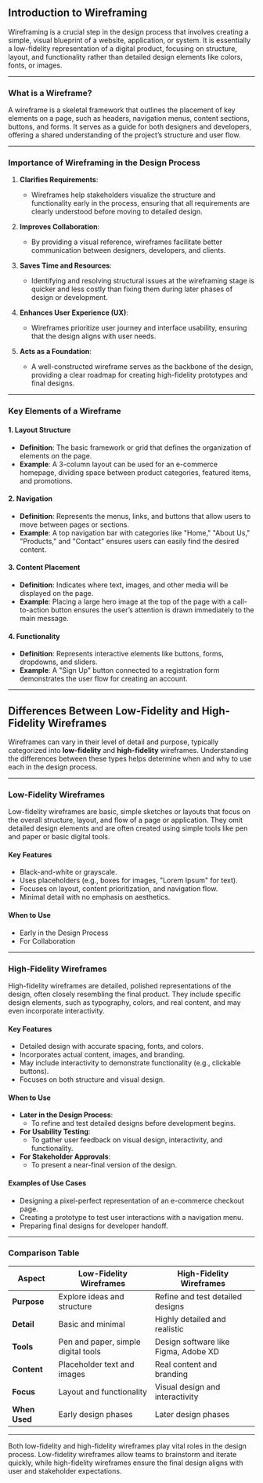 ## **Introduction to Wireframing**

Wireframing is a crucial step in the design process that involves creating a simple, visual blueprint of a website, application, or system. It is essentially a low-fidelity representation of a digital product, focusing on structure, layout, and functionality rather than detailed design elements like colors, fonts, or images.

---

### **What is a Wireframe?**

A wireframe is a skeletal framework that outlines the placement of key elements on a page, such as headers, navigation menus, content sections, buttons, and forms. It serves as a guide for both designers and developers, offering a shared understanding of the project’s structure and user flow.

---

### **Importance of Wireframing in the Design Process**

1. **Clarifies Requirements**:

   - Wireframes help stakeholders visualize the structure and functionality early in the process, ensuring that all requirements are clearly understood before moving to detailed design.

2. **Improves Collaboration**:

   - By providing a visual reference, wireframes facilitate better communication between designers, developers, and clients.

3. **Saves Time and Resources**:

   - Identifying and resolving structural issues at the wireframing stage is quicker and less costly than fixing them during later phases of design or development.

4. **Enhances User Experience (UX)**:

   - Wireframes prioritize user journey and interface usability, ensuring that the design aligns with user needs.

5. **Acts as a Foundation**:
   - A well-constructed wireframe serves as the backbone of the design, providing a clear roadmap for creating high-fidelity prototypes and final designs.

---

### **Key Elements of a Wireframe**

#### 1. **Layout Structure**

- **Definition**: The basic framework or grid that defines the organization of elements on the page.
- **Example**: A 3-column layout can be used for an e-commerce homepage, dividing space between product categories, featured items, and promotions.

#### 2. **Navigation**

- **Definition**: Represents the menus, links, and buttons that allow users to move between pages or sections.
- **Example**: A top navigation bar with categories like "Home," "About Us," "Products," and "Contact" ensures users can easily find the desired content.

#### 3. **Content Placement**

- **Definition**: Indicates where text, images, and other media will be displayed on the page.
- **Example**: Placing a large hero image at the top of the page with a call-to-action button ensures the user’s attention is drawn immediately to the main message.

#### 4. **Functionality**

- **Definition**: Represents interactive elements like buttons, forms, dropdowns, and sliders.
- **Example**: A "Sign Up" button connected to a registration form demonstrates the user flow for creating an account.

---

## **Differences Between Low-Fidelity and High-Fidelity Wireframes**

Wireframes can vary in their level of detail and purpose, typically categorized into **low-fidelity** and **high-fidelity** wireframes. Understanding the differences between these types helps determine when and why to use each in the design process.

---

### **Low-Fidelity Wireframes**

Low-fidelity wireframes are basic, simple sketches or layouts that focus on the overall structure, layout, and flow of a page or application. They omit detailed design elements and are often created using simple tools like pen and paper or basic digital tools.

#### **Key Features**

- Black-and-white or grayscale.
- Uses placeholders (e.g., boxes for images, "Lorem Ipsum" for text).
- Focuses on layout, content prioritization, and navigation flow.
- Minimal detail with no emphasis on aesthetics.

#### **When to Use**

- Early in the Design Process
- For Collaboration

---

### **High-Fidelity Wireframes**

High-fidelity wireframes are detailed, polished representations of the design, often closely resembling the final product. They include specific design elements, such as typography, colors, and real content, and may even incorporate interactivity.

#### **Key Features**

- Detailed design with accurate spacing, fonts, and colors.
- Incorporates actual content, images, and branding.
- May include interactivity to demonstrate functionality (e.g., clickable buttons).
- Focuses on both structure and visual design.

#### **When to Use**

- **Later in the Design Process**:
  - To refine and test detailed designs before development begins.
- **For Usability Testing**:
  - To gather user feedback on visual design, interactivity, and functionality.
- **For Stakeholder Approvals**:
  - To present a near-final version of the design.

#### **Examples of Use Cases**

- Designing a pixel-perfect representation of an e-commerce checkout page.
- Creating a prototype to test user interactions with a navigation menu.
- Preparing final designs for developer handoff.

---

### **Comparison Table**

| **Aspect**    | **Low-Fidelity Wireframes**         | **High-Fidelity Wireframes**         |
| ------------- | ----------------------------------- | ------------------------------------ |
| **Purpose**   | Explore ideas and structure         | Refine and test detailed designs     |
| **Detail**    | Basic and minimal                   | Highly detailed and realistic        |
| **Tools**     | Pen and paper, simple digital tools | Design software like Figma, Adobe XD |
| **Content**   | Placeholder text and images         | Real content and branding            |
| **Focus**     | Layout and functionality            | Visual design and interactivity      |
| **When Used** | Early design phases                 | Later design phases                  |

---

Both low-fidelity and high-fidelity wireframes play vital roles in the design process. Low-fidelity wireframes allow teams to brainstorm and iterate quickly, while high-fidelity wireframes ensure the final design aligns with user and stakeholder expectations.
